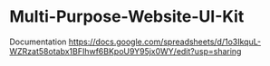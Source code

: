 # Multi-Purpose-Website-UI-Kit

Documentation
https://docs.google.com/spreadsheets/d/1o3IkquL-WZRzat58otabx1BFIhwf6BKpoU9Y95jx0WY/edit?usp=sharing
